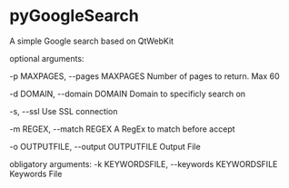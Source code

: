 pyGoogleSearch
==============

 A simple Google search based on QtWebKit

optional arguments:

  -p MAXPAGES, --pages MAXPAGES             Number of pages to return. Max 60
  
  -d DOMAIN, --domain DOMAIN                Domain to specificly search on
  
  -s, --ssl                                 Use SSL connection
  
  -m REGEX, --match REGEX                   A RegEx to match before accept
  
  -o OUTPUTFILE, --output OUTPUTFILE        Output File

obligatory arguments:
  -k KEYWORDSFILE, --keywords KEYWORDSFILE  Keywords File


